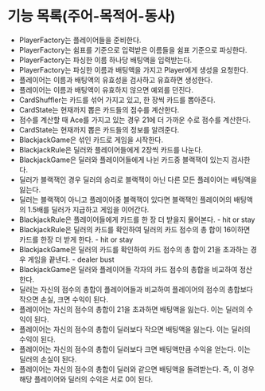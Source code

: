 # 기능 목록(주어-목적어-동사)
 * PlayerFactory는 플레이어들을 준비한다.
 * PlayerFactory는 쉼표를 기준으로 입력받은 이름들을 쉼표 기준으로 파싱한다.
 * PlayerFactory는 파싱한 이름 하나당 배팅액을 입력받는다.
 * PlayerFactory는 파싱한 이름과 배팅액을 가지고 Player에게 생성을 요청한다.
 * 플레이어는 이름과 배팅액의 유효성을 검사하고 유효하면 생성한다.
 * 플레이어는 이름과 배팅액이 유효하지 않으면 예외를 던진다.
 * CardShuffler는 카드를 섞어 가지고 있고, 한 장씩 카드를 뽑아준다.
 * CardState는 현재까지 뽑은 카드들의 점수를 계산한다.
 * 점수를 계산할 때 Ace를 가지고 있는 경우 21에 더 가까운 수로 점수를 계산한다.
 * CardState는 현재까지 뽑은 카드들의 정보를 알려준다.
 * BlackjackGame은 섞인 카드로 게임을 시작한다.
 * BlackjackRule은 딜러와 플레이어들에게 2장씩 카드를 나눈다.
 * BlackjackGame은 딜러와 플레이어들에게 나뉜 카드중 블랙잭이 있는지 검사한다.
 * 딜러가 블랙잭인 경우 딜러의 승리로 블랙잭이 아닌 다른 모든 플레이어는 배팅액을 잃는다.
 * 딜러는 블랙잭이 아니고 플레이어중 블랙잭이 있다면 블랙잭인 플레이어의 배팅액의 1.5배를 딜러가 지급하고 게임을 이어간다.
 * BlackjackRule은 플레이어들에게 카드를 한 장 더 받을지 물어본다. - hit or stay
 * BlackjackRule은 딜러의 카드를 확인하여 딜러의 카드 점수의 총 합이 16이하면 카드를 한장 더 받게 한다. - hit or stay
 * BlackjackGame은 딜러의 카드를 확인하여 카드 점수의 총 합이 21을 초과하는 경우 게임을 끝낸다. - dealer bust
 * BlackjackGame은 딜러와 플레이어들 각자의 카드 점수의 총합을 비교하여 정산한다.
 * 딜러는 자신의 점수의 총합이 플레이어들과 비교하여 플레이어의 점수의 총합보다 작으면 손실, 크면 수익이 된다.
 * 플레이어는 자신의 점수의 총합이 21을 초과하면 배팅액을 잃는다. 이는 딜러의 수익이 된다.
 * 플레이어는 자신의 점수의 총합이 딜러보다 작으면 배팅액을 잃는다. 이는 딜러의 수익이 된다.
 * 플레이어는 자신의 점수의 총합이 딜러보다 크면 배팅액만큼 수익을 얻는다. 이는 딜러의 손실이 된다.
 * 플레이어는 자신의 점수의 총합이 딜러와 같으면 배팅액을 돌려받는다. 즉, 이 경우 해당 플레이어와 딜러의 수익은 서로 0이 된다.